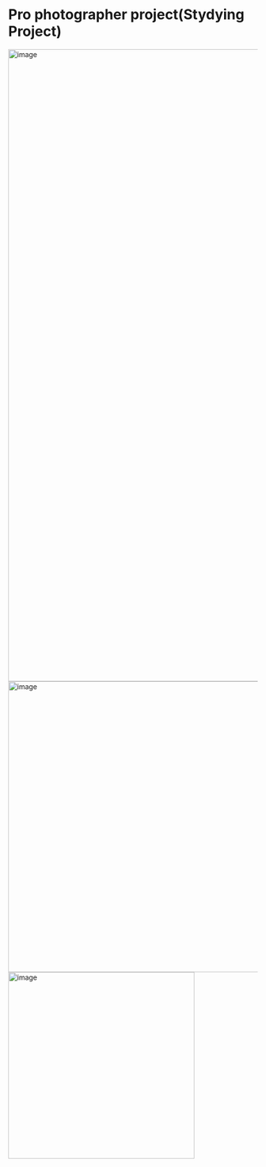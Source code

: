 # Pro photographer project(Stydying Project)

<img width="1274" alt="image" src="https://github.com/kiryanovaolga/pro-photographer-project/assets/122813147/4a2785a2-9a7b-4df7-8be6-10e0dd89b4ec">
<img width="586" alt="image" src="https://github.com/kiryanovaolga/pro-photographer-project/assets/122813147/89f8e902-0fc4-4a4b-a1c1-614bfad90225">
<img width="376" alt="image" src="https://github.com/kiryanovaolga/pro-photographer-project/assets/122813147/8ee4120a-b496-4704-80de-53bdb43cedd4">



